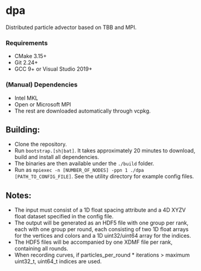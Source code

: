 # dpa
Distributed particle advector based on TBB and MPI.

### Requirements
- CMake 3.15+
- Git 2.24+
- GCC 9+ or Visual Studio 2019+

### (Manual) Dependencies
- Intel MKL
- Open or Microsoft MPI
- The rest are downloaded automatically through vcpkg.

## Building:
- Clone the repository.
- Run `bootstrap.[sh|bat]`. It takes approximately 20 minutes to download, build and install all dependencies.
- The binaries are then available under the `./build` folder.
- Run as `mpiexec -n [NUMBER_OF_NODES] -ppn 1 ./dpa [PATH_TO_CONFIG_FILE]`. See the utility directory for example config files.

## Notes:
- The input must consist of a 1D float spacing attribute and a 4D XYZV float dataset specified in the config file.
- The output will be generated as an HDF5 file with one group per rank, each with one group per round, each consisting of two 1D float arrays for the vertices and colors and a 1D uint32/uint64 array for the indices.
- The HDF5 files will be accompanied by one XDMF file per rank, containing all rounds.
- When recording curves, if particles_per_round * iterations > maximum uint32_t, uint64_t indices are used.